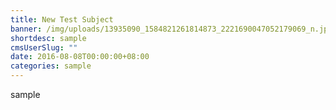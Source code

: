 ```yaml
---
title: New Test Subject
banner: /img/uploads/13935090_1584821261814873_2221690047052179069_n.jpg
shortdesc: sample
cmsUserSlug: ""
date: 2016-08-08T00:00:00+08:00
categories: sample
---
```


sample